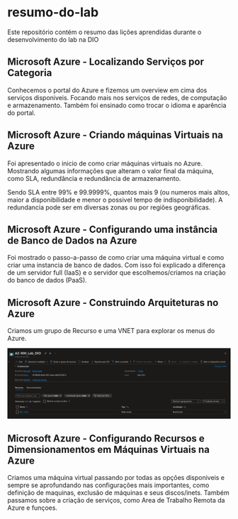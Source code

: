 # resumo-do-lab
Este repositório contém o resumo das lições aprendidas durante o desenvolvimento do lab na DIO

## Microsoft Azure - Localizando Serviços por Categoria
Conhecemos o portal do Azure e fizemos um overview em cima dos serviços disponiveis. Focando mais nos serviços de redes, de computação e armazenamento.
Também foi ensinado como trocar o idioma e aparência do portal.

## Microsoft Azure - Criando máquinas Virtuais na Azure
Foi apresentado o inicio de como criar máquinas virtuais no Azure.
Mostrando algumas informações que alteram o valor final da máquina, como SLA, redundância e redundância de armazenamento.

Sendo SLA entre 99% e 99.9999%, quantos mais 9 (ou numeros mais altos, maior a disponibilidade e menor o possivel tempo de indisponibilidade).
A redundancia pode ser em diversas zonas ou por regiões geográficas.

## Microsoft Azure - Configurando uma instância de Banco de Dados na Azure
Foi mostrado o passo-a-passo de como criar uma máquina virtual e como criar uma instancia de banco de dados. Com isso foi explicado a diferença de um servidor full (IaaS) e o servidor que escolhemos/criamos na criação do banco de dados (PaaS).

## Microsoft Azure - Construindo Arquiteturas no Azure
Criamos um grupo de Recurso e uma VNET para explorar os menus do Azure.

![alt text](<resource_group.png>)

## Microsoft Azure - Configurando Recursos e Dimensionamentos em Máquinas Virtuais na Azure
Criamos uma máquina virtual passando por todas as opções disponiveis e sempre se aprofundando nas configurações mais importantes, como definição de maquinas, exclusão de máquinas e seus discos/inets. Também passamos sobre a criação de serviços, como Area de Trabalho Remota da Azure e funçoes.

